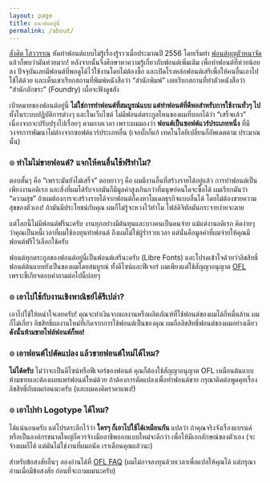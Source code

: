 ```yaml
---
layout: page
title: แนวคิดอยู่นี่
permalink: /about/
---
```


[สังศิต ไสววรรณ](https://sungsit.com/) หัดทำฟอนต์แบบไม่รู้เรื่องรู้ราวเมื่อประมาณปี 2556 โดยเริ่มทำ [ฟอนต์บุญตัวหนาจัด](https://github.com/fontuni/boon/commit/c2c7592557b705b56fef5909d5b20418bd9b0eb1) แล้วก็พบว่ามันห่วยมาก! หลังจากนั้นจึงศึกษาหาความรู้เกี่ยวกับฟอนต์เพิ่มเติม เพื่อทำฟอนต์ที่ห่วยน้อยลง ปัจจุบันเลยมีฟอนต์ที่พอดูได้ไว้ใช้งานโดยไม่ต้องซื้อ และเปิดโรงหล่อฟอนต์เสรีเพื่อให้คนอื่นเอาไปใช้ได้ด้วย และเห็นเขาเรียกสถานที่พิมพ์หนังสือว่า “สำนักพิมพ์” เลยเรียกสถานที่ทำตัวหนังสือว่า “สำนักอักขระ” (Foundry) เผื่อจะฟังดูขลัง

เป้าหมายของฟอนต์อยู่นี่ **ไม่ใช่การทำฟอนต์ที่สมบูรณ์แบบ แต่ทำฟอนต์ที่ดีพอสำหรับการใช้งานทั่วๆ ไป** ทั้งในระบบปฏิบัติการต่างๆ และในเว็บไซต์ ไม่มีฟอนต์ตระกูลไหนของผมที่บอกได้ว่า “เสร็จแล้ว” เนื่องจากจะปรับปรุงไปเรื่อยๆ ตามกาลเวลา เพราะผมมองว่า **ฟอนต์เป็นซอฟต์แวร์ประเภทหนึ่ง** ที่มีวงจรการพัฒนาไม่ต่างจากซอฟต์แวร์ประเภทอื่น (เจอบั๊กก็แก้ เทคโนโลยีเปลี่ยนก็อัพเดตตาม ประมาณนั้น)


### ๏ ทำไมไม่ขายฟอนต์? แจกให้คนอื่นใช้ฟรีทำไม?

ตอบสั้นๆ คือ “เพราะมันยังไม่เสร็จ” ตอบยาวๆ คือ ผมมีงานอื่นที่สร้างรายได้อยู่แล้ว การทำฟอนต์เป็นเพียงงานอดิเรก และสิ่งที่ผมได้รับจากมันก็มีมูลค่าสูงเกินกว่าที่มนุษย์คนใดจะซื้อได้ ผมเรียกมันว่า “ความสุข” ถ้าผมต้องการจะสร้างรายได้จากฟอนต์ก็คงหาโมเดลธุรกิจแบบอื่นได้ โดยไม่ต้องขายความสุขของตัวเอง! ถ้ามันมีประโยชน์กับคุณ ผมก็ไม่รู้จะหวงไว้ทำไม ไฟล์ดิจิทัลมันกระจายง่ายจะตาย

แต่โลกนี้ไม่มีฟอนต์ฟรีนะครับ งานทุกอย่างมีต้นทุนและบางคนเป็นคนจ่าย แม้แต่งานอดิเรก คิดง่ายๆ ว่าคุณเป็นหนี้เวลาที่ผมใช้ลงทุนทำฟอนต์ ถึงผมไม่ใช่ผู้ร่ำรวยเวลา แต่นั่นคือมูลค่าที่ผมจ่ายให้คุณมีฟอนต์ฟรีไว้เลือกใช้ครับ

ฟอนต์ทุกตระกูลของฟอนต์อยู่นี่เป็นฟอนต์เสรีนะครับ (Libre Fonts) และโปรดเข้าใจด้วยว่าลิขสิทธิ์ฟอนต์ต้นแบบยังเป็นของผมโดยสมบูรณ์ ทั้งดีไซน์และฟีเจอร์ ผมเพียงแต่ใช้สัญญาอนุญาต [OFL](http://scripts.sil.org/OFL) เพราะขี้เกียจตอบคำถามต่อไปนี้บ่อยๆ


### ๏ เอาไปใช้กับงานเชิงพาณิชย์ได้รึเปล่า?

เอาไปใช้ให้หนำใจเลยครับ! คุณจะทำเงินจากผลงานหรือผลิตภัณฑ์ที่ใช้ฟอนต์ของผมได้กี่หมื่นล้าน ผมก็ไม่เกี่ยว ลิขสิทธิ์ผลงานใหม่ที่เกิดจากการใช้ฟอนต์เป็นของคุณ ผมถือลิขสิทธิ์ฟอนต์ของผมอย่างเดียว **ดังนั้นห้ามขายไฟล์ฟอนต์ก็พอ!**

### ๏ เอาฟอนต์ไปดัดแปลง แล้วขายฟอนต์ใหม่ได้ไหม?

**ไม่ได้ครับ** ไม่ว่าจะเป็นดีไซน์หรือฟีเจอร์ของฟอนต์ คุณก็ต้องใช้สัญญาอนุญาต OFL เหมือนต้นแบบ ห้ามขายและต้องเผยแพร่ฟอนต์ใหม่ด้วย ถ้าต้องการดัดแปลงเพื่อทำฟอนต์ขาย กรุณาติดต่อพูดคุยเรื่องลิขสิทธิ์กับผมก่อนนะครับ (และผมคงคิดราคาแพง!)


### ๏ เอาไปทำ Logotype ได้ไหม?

ได้แน่นอนครับ แต่โปรดระลึกไว้ว่า  **ใครๆ ก็เอาไปใช้ได้เหมือนกัน** แปลว่า ถ้าคุณจริงจังเรื่องแบรนด์หรือเป็นองค์กรขนาดใหญ่ก็ควรจ้างมืออาชีพออกแบบใหม่จะดีกว่า เพื่อให้มีเอกลักษณ์ของตัวเอง (จะจ้างผมก็ได้ แต่มันไม่ใช่งานที่ผมถนัด เราเตือนคุณแล้วนะ)

สำหรับข้อสงสัยอื่นๆ ลองอ่านได้ที่ [OFL FAQ](http://scripts.sil.org/OFL-FAQ_web) (ผมไม่อาจลงทุนด้วยเวลาเพื่อแปลให้คุณได้ แต่กรุณาอ่านเมื่อมีข้อสงสัย ก่อนที่จะถามผมนะครับ)

